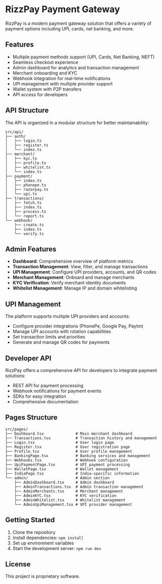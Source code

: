 
# RizzPay Payment Gateway

RizzPay is a modern payment gateway solution that offers a variety of payment options including UPI, cards, net banking, and more.

## Features

- Multiple payment methods support (UPI, Cards, Net Banking, NEFT)
- Seamless checkout experience
- Admin dashboard for analytics and transaction management
- Merchant onboarding and KYC
- Webhook integration for real-time notifications
- UPI management with multiple provider support
- Wallet system with P2P transfers
- API access for developers

## API Structure

The API is organized in a modular structure for better maintainability:

```
src/api/
├── auth/
│   ├── login.ts
│   ├── register.ts
│   └── index.ts
├── merchant/
│   ├── kyc.ts
│   ├── profile.ts
│   ├── whitelist.ts
│   └── index.ts
├── payment/
│   ├── index.ts
│   ├── phonepe.ts
│   ├── razorpay.ts
│   └── upi.ts
├── transactions/
│   ├── fetch.ts
│   ├── index.ts
│   ├── process.ts
│   └── report.ts
└── webhook/
    ├── create.ts
    ├── index.ts
    └── verify.ts
```

## Admin Features

- **Dashboard**: Comprehensive overview of platform metrics
- **Transaction Management**: View, filter, and manage transactions
- **UPI Management**: Configure UPI providers, accounts, and QR codes
- **Merchant Management**: Onboard and manage merchants
- **KYC Verification**: Verify merchant identity documents
- **Whitelist Management**: Manage IP and domain whitelisting

## UPI Management

The platform supports multiple UPI providers and accounts:

- Configure provider integrations (PhonePe, Google Pay, Paytm)
- Manage UPI accounts with rotation capabilities
- Set transaction limits and priorities
- Generate and manage QR codes for payments

## Developer API

RizzPay offers a comprehensive API for developers to integrate payment solutions:

- REST API for payment processing
- Webhook notifications for payment events
- SDKs for easy integration
- Comprehensive documentation

## Pages Structure

```
src/pages/
├── Dashboard.tsx              # Main merchant dashboard
├── Transactions.tsx           # Transaction history and management
├── Login.tsx                  # User login page
├── Register.tsx               # User registration page
├── Profile.tsx                # User profile management
├── BankingPage.tsx            # Banking services and management
├── Webhooks.tsx               # Webhook configuration
├── UpiPaymentPage.tsx         # UPI payment processing
├── WalletPage.tsx             # Wallet management
├── IndiaPage.tsx              # India-specific information
└── admin/                     # Admin section
    ├── AdminDashboard.tsx     # Admin dashboard
    ├── AdminTransactions.tsx  # Admin transaction management
    ├── AdminMerchants.tsx     # Merchant management
    ├── AdminKYC.tsx           # KYC verification
    ├── AdminWhitelist.tsx     # Whitelist management
    └── AdminUpiManagement.tsx # UPI provider management
```

## Getting Started

1. Clone the repository
2. Install dependencies: `npm install`
3. Set up environment variables
4. Start the development server: `npm run dev`

## License

This project is proprietary software.

